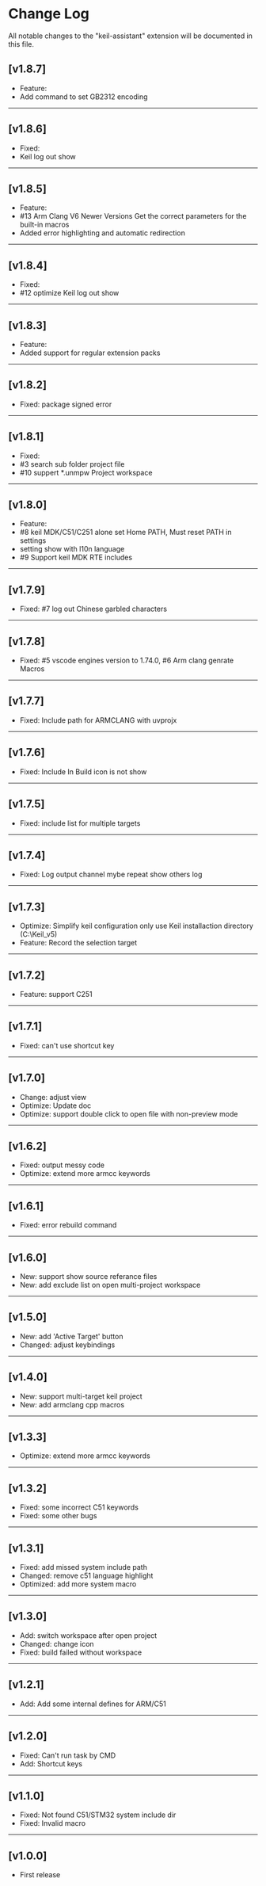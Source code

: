 # Change Log

All notable changes to the "keil-assistant" extension will be documented in this file.

## [v1.8.7]
- Feature:
- Add command to set GB2312 encoding
***

## [v1.8.6]
- Fixed:
- Keil log out show
***

## [v1.8.5]
- Feature:
- #13 Arm Clang V6 Newer Versions Get the correct parameters for the built-in macros
- Added error highlighting and automatic redirection
***

## [v1.8.4]
- Fixed:
- #12 optimize Keil log out show
***

## [v1.8.3]
- Feature:
- Added support for regular extension packs
***

## [v1.8.2]
- Fixed: package signed error
***

## [v1.8.1]
- Fixed:
- #3 search sub folder project file
- #10 suppert *.unmpw Project workspace 
***

## [v1.8.0]
- Feature: 
- #8 keil MDK/C51/C251 alone set Home PATH, Must reset PATH in settings
- setting show with l10n language
- #9 Support keil MDK RTE includes
***

## [v1.7.9]
- Fixed: #7 log out Chinese garbled characters
***
 
## [v1.7.8]
- Fixed: #5 vscode engines version to 1.74.0,  #6 Arm clang genrate Macros
***

## [v1.7.7]
- Fixed: Include path for ARMCLANG with uvprojx
***
  
## [v1.7.6]
- Fixed: Include In Build icon is not show
***
 
## [v1.7.5]
- Fixed: include list for multiple targets
***
  
## [v1.7.4]
- Fixed: Log output channel mybe repeat show others log
***

## [v1.7.3]
- Optimize: Simplify keil configuration only use Keil installaction directory (C:\Keil_v5)
- Feature: Record the selection target
***

## [v1.7.2]
- Feature: support C251
***


## [v1.7.1]
- Fixed: can't use shortcut key
***


## [v1.7.0]
- Change: adjust view
- Optimize: Update doc
- Optimize: support double click to open file with non-preview mode
***

## [v1.6.2]
- Fixed: output messy code
- Optimize: extend more armcc keywords
***

## [v1.6.1]
- Fixed: error rebuild command
***

## [v1.6.0]
- New: support show source referance files
- New: add exclude list on open multi-project workspace
***

## [v1.5.0]
- New: add 'Active Target' button
- Changed: adjust keybindings
***

## [v1.4.0]
- New: support multi-target keil project
- New: add armclang cpp macros
***

## [v1.3.3]
- Optimize: extend more armcc keywords
***

## [v1.3.2]
- Fixed: some incorrect C51 keywords
- Fixed: some other bugs
***

## [v1.3.1]
- Fixed: add missed system include path
- Changed: remove c51 language highlight
- Optimized: add more system macro
***

## [v1.3.0]
- Add: switch workspace after open project
- Changed: change icon
- Fixed: build failed without workspace
***

## [v1.2.1]
- Add: Add some internal defines for ARM/C51
***

## [v1.2.0]
- Fixed: Can't run task by CMD
- Add: Shortcut keys
***

## [v1.1.0]
- Fixed: Not found C51/STM32 system include dir
- Fixed: Invalid macro
***

## [v1.0.0]
- First release